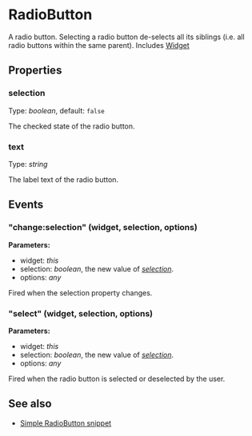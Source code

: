 ---
---
# RadioButton

A radio button. Selecting a radio button de-selects all its siblings (i.e. all radio buttons within the same parent).
Includes [Widget](Widget.md)

## Properties

### selection

Type: *boolean*, default: `false`

The checked state of the radio button.

### text

Type: *string*

The label text of the radio button.


## Events

### "change:selection" (widget, selection, options)

**Parameters:** 

- widget: *this*
- selection: *boolean*, the new value of *[selection](#selection)*.
- options: *any*

Fired when the selection property changes.


### "select" (widget, selection, options)

**Parameters:** 

- widget: *this*
- selection: *boolean*, the new value of *[selection](#selection)*.
- options: *any*

Fired when the radio button is selected or deselected by the user.



## See also

- [Simple RadioButton snippet](https://github.com/eclipsesource/tabris-js/tree/v1.10.0/snippets/radiobutton/radiobutton.js)
